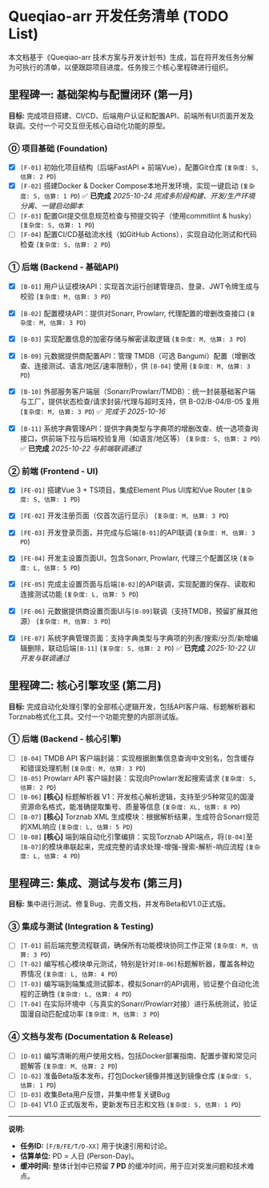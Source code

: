 # **Queqiao-arr 开发任务清单 (TODO List)**

本文档基于《Queqiao-arr 技术方案与开发计划书》生成，旨在将开发任务分解为可执行的清单，以便跟踪项目进度。任务按三个核心里程碑进行组织。

## 里程碑一: 基础架构与配置闭环 (第一月)

**目标:** 完成项目搭建、CI/CD、后端用户认证和配置API、前端所有UI页面开发及联调。交付一个可交互但无核心自动化功能的原型。

### ⓪ 项目基础 (Foundation)
- [x] `[F-01]` 初始化项目结构（后端FastAPI + 前端Vue），配置Git仓库 (`复杂度: S, 估算: 2 PD`)
- [x] `[F-02]` 搭建Docker & Docker Compose本地开发环境，实现一键启动 (`复杂度: S, 估算: 1 PD`) ✅ **已完成** *2025-10-24 完成多阶段构建、开发/生产环境分离、一键启动脚本*
- [ ] `[F-03]` 配置Git提交信息规范检查与预提交钩子（使用commitlint & husky） (`复杂度: S, 估算: 1 PD`)
- [ ] `[F-04]` 配置CI/CD基础流水线（如GitHub Actions），实现自动化测试和代码检查 (`复杂度: S, 估算: 2 PD`)

### ① 后端 (Backend - 基础API)
- [x] `[B-01]` 用户认证模块API：实现首次运行创建管理员、登录、JWT令牌生成与校验 (`复杂度: M, 估算: 3 PD`)
- [x] `[B-02]` 配置模块API：提供对Sonarr, Prowlarr, 代理配置的增删改查接口 (`复杂度: M, 估算: 3 PD`)
- [x] `[B-03]` 实现配置信息的加密存储与解密读取逻辑 (`复杂度: M, 估算: 3 PD`)
- [x] `[B-09]` 元数据提供商配置API：管理 TMDB（可选 Bangumi）配置（增删改查、连接测试、语言/地区/速率限制），供 `[B-04]` 使用 (`复杂度: M, 估算: 3 PD`)
- [x] `[B-10]` 外部服务客户端层（Sonarr/Prowlarr/TMDB）：统一封装基础客户端与工厂，提供状态检查/请求封装/代理与超时支持，供 B-02/B-04/B-05 复用 (`复杂度: M, 估算: 3 PD`) ✅ *完成于 2025-10-16*

- [x] `[B-11]` 系统字典管理API：提供字典类型与字典项的增删改查、统一选项查询接口，供前端下拉与后端校验复用（如语言/地区等） (`复杂度: S, 估算: 2 PD`) ✅ **已完成** *2025-10-22 与前端联调通过*

### ② 前端 (Frontend - UI)
- [x] `[FE-01]` 搭建Vue 3 + TS项目，集成Element Plus UI库和Vue Router (`复杂度: S, 估算: 1 PD`)
- [x] `[FE-02]` 开发注册页面（仅首次运行显示） (`复杂度: M, 估算: 3 PD`)
- [x] `[FE-03]` 开发登录页面，并完成与后端`[B-01]`的API联调 (`复杂度: M, 估算: 3 PD`)
- [x] `[FE-04]` 开发主设置页面UI，包含Sonarr, Prowlarr, 代理三个配置区块 (`复杂度: L, 估算: 5 PD`)
- [x] `[FE-05]` 完成主设置页面与后端`[B-02]`的API联调，实现配置的保存、读取和连接测试功能 (`复杂度: L, 估算: 5 PD`)
- [x] `[FE-06]` 元数据提供商设置页面UI与`[B-09]`联调（支持TMDB，预留扩展其他源） (`复杂度: M, 估算: 3 PD`)

- [x] `[FE-07]` 系统字典管理页面：支持字典类型与字典项的列表/搜索/分页/新增编辑删除，联动后端`[B-11]` (`复杂度: S, 估算: 2 PD`) ✅ **已完成** *2025-10-22 UI开发与联调通过*

## 里程碑二: 核心引擎攻坚 (第二月)

**目标:** 完成自动化处理引擎的全部核心逻辑开发，包括API客户端、标题解析器和Torznab格式化工具。交付一个功能完整的内部测试版。

### ① 后端 (Backend - 核心引擎)
- [ ] `[B-04]` TMDB API 客户端封装：实现根据剧集信息查询中文别名，包含缓存和错误处理机制 (`复杂度: M, 估算: 3 PD`)
- [ ] `[B-05]` Prowlarr API 客户端封装：实现向Prowlarr发起搜索请求 (`复杂度: S, 估算: 2 PD`)
- [ ] `[B-06]` **[核心]** 标题解析器 V1：开发核心解析逻辑，支持至少5种常见的国漫资源命名格式，能准确提取集号、质量等信息 (`复杂度: XL, 估算: 8 PD`)
- [ ] `[B-07]` **[核心]** Torznab XML 生成模块：根据解析结果，生成符合Sonarr规范的XML响应 (`复杂度: L, 估算: 5 PD`)
- [ ] `[B-08]` **[核心]** 端到端自动化引擎编排：实现Torznab API端点，将`[B-04]`至`[B-07]`的模块串联起来，完成完整的请求处理-增强-搜索-解析-响应流程 (`复杂度: L, 估算: 4 PD`)

## 里程碑三: 集成、测试与发布 (第三月)

**目标:** 集中进行测试、修复Bug、完善文档，并发布Beta和V1.0正式版。

### ③ 集成与测试 (Integration & Testing)
- [ ] `[T-01]` 前后端完整流程联调，确保所有功能模块协同工作正常 (`复杂度: M, 估算: 3 PD`)
- [ ] `[T-02]` 编写核心模块单元测试，特别是针对`[B-06]`标题解析器，覆盖各种边界情况 (`复杂度: L, 估算: 4 PD`)
- [ ] `[T-03]` 编写端到端集成测试脚本，模拟Sonarr的API调用，验证整个自动化流程的正确性 (`复杂度: L, 估算: 4 PD`)
- [ ] `[T-04]` 在实际环境中（与真实的Sonarr/Prowlarr对接）进行系统测试，验证国漫自动匹配成功率 (`复杂度: M, 估算: 3 PD`)

### ④ 文档与发布 (Documentation & Release)
- [ ] `[D-01]` 编写清晰的用户使用文档，包括Docker部署指南、配置步骤和常见问题解答 (`复杂度: M, 估算: 2 PD`)
- [ ] `[D-02]` 准备Beta版本发布，打包Docker镜像并推送到镜像仓库 (`复杂度: S, 估算: 1 PD`)
- [ ] `[D-03]` 收集Beta用户反馈，并集中修复关键Bug
- [ ] `[D-04]` V1.0 正式版发布，更新发布日志和文档 (`复杂度: S, 估算: 1 PD`)

---

**说明:**
- **任务ID:** `[F/B/FE/T/D-XX]` 用于快速引用和讨论。
- **估算单位:** PD = 人日 (Person-Day)。
- **缓冲时间:** 整体计划中已预留 **7 PD** 的缓冲时间，用于应对突发问题和技术难点。

